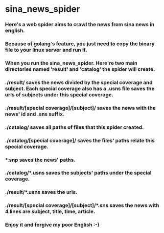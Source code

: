 # sina_news_spider
### Here's a web spider aims to crawl the news from sina news in english.
### Because of golang's feature, you just need to copy the binary file to your linux server and run it.
### When you run the sina_news_spider. Here're two main directories named 'result' and 'catalog' the spider will create.

### ./result/ saves the news divided by the special coverage and subject. Each special coverage also has a .usns file saves the urls of subjects under this special coverage.
### ./result/[special coverage]/[subject]/ saves the news with the news' id and .sns suffix.

### ./catalog/ saves all paths of files that this spider created.
### ./catalog/[special coverage]/ saves the files' paths relate this special coverage.

### \*.snp saves the news' paths.
### ./catalog/\*.usns saves the subjects' paths under the special coverage.
### ./result/\*.usns saves the urls.
### ./result/[special coverage]/[subject]/\*.sns saves the news with 4 lines are subject, title, time, article.

### Enjoy it and forgive my poor English :-)
